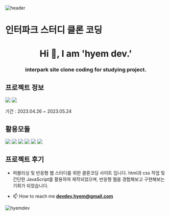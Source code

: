 ![header](https://capsule-render.vercel.app/api?type=waving&color=auto&height=250&section=header&text=clone%20coding&fontSize=40)

# 인터파크 스터디 클론 코딩


<h1 align="center">Hi 👋, I am 'hyem dev.'</h1>
<h3 align="center">interpark site clone coding for studying project.</h3>

## 프로젝트 정보
<a href="mailto:devdev.hyem@gmail.com"><img src="https://img.shields.io/badge/Gmail-d14836?style=for-the-badge&logo=Gmail&logoColor=white&link=devdev.hyem0@gmail.com"/></a>
<a href="https://bead-tulip-a18.notion.site/hyem-s-dev-STUDY-75ffe819c7534a049b59871e6fe17dd4"><img src="https://img.shields.io/badge/Notion-000000?style=for-the-badge&logo=Notion&logoColor=white"/></a>

기간 : 2023.04.26 ~ 2023.05.24
<br />
## 활용모듈
<img src="https://img.shields.io/badge/html5-E34F26?style=for-the-badge&logo=html5&logoColor=white"/> <img src="https://img.shields.io/badge/css3-1572B6?style=for-the-badge&logo=css3&logoColor=white"/> <img src="https://img.shields.io/badge/sass-CC6699?style=for-the-badge&logo=sass&logoColor=white"/> <img src="https://img.shields.io/badge/javascript-F7DF1E?style=for-the-badge&logo=javascript&logoColor=white"/> <img src="https://img.shields.io/badge/json-000000?style=for-the-badge&logo=json&logoColor=white"/> <img src="https://img.shields.io/badge/swiper-6332F6?style=for-the-badge&logo=swiper&logoColor=white"/>

## 프로젝트 후기
- 퍼블리싱 및 반응형 웹 스터디를 위한 클론코딩 사이트 입니다. html과 css 작업 및 간단한 JavaScript를 활용하여 제작되었으며, 반응형 웹을 경험해보고 구현해보는 기회가 되었습니다.

- 📫 How to reach me **devdev.hyem@gmail.com**


<p><img align="center" src="https://github-readme-stats.vercel.app/api/top-langs?username=hyemdev&show_icons=true&locale=en&layout=compact" alt="hyemdev" /></p>

